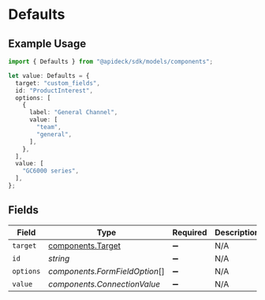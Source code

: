 # Defaults

## Example Usage

```typescript
import { Defaults } from "@apideck/sdk/models/components";

let value: Defaults = {
  target: "custom_fields",
  id: "ProductInterest",
  options: [
    {
      label: "General Channel",
      value: [
        "team",
        "general",
      ],
    },
  ],
  value: [
    "GC6000 series",
  ],
};
```

## Fields

| Field                                                  | Type                                                   | Required                                               | Description                                            | Example                                                |
| ------------------------------------------------------ | ------------------------------------------------------ | ------------------------------------------------------ | ------------------------------------------------------ | ------------------------------------------------------ |
| `target`                                               | [components.Target](../../models/components/target.md) | :heavy_minus_sign:                                     | N/A                                                    | custom_fields                                          |
| `id`                                                   | *string*                                               | :heavy_minus_sign:                                     | N/A                                                    | ProductInterest                                        |
| `options`                                              | *components.FormFieldOption*[]                         | :heavy_minus_sign:                                     | N/A                                                    |                                                        |
| `value`                                                | *components.ConnectionValue*                           | :heavy_minus_sign:                                     | N/A                                                    |                                                        |